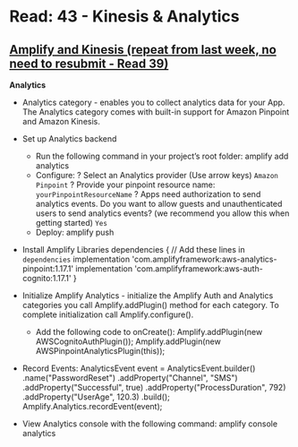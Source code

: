 # Read: 43 - Kinesis & Analytics

## [Amplify and Kinesis (repeat from last week, no need to resubmit - Read 39)](https://aws-amplify.github.io/docs/android/analytics)
**Analytics**
  * Analytics category - enables you to collect analytics data for your App. The Analytics category comes with built-in support for Amazon Pinpoint and Amazon Kinesis.
  * Set up Analytics backend
    - Run the following command in your project’s root folder: amplify add analytics
    - Configure: 
    ? Select an Analytics provider (Use arrow keys)
    `Amazon Pinpoint`
    ? Provide your pinpoint resource name: 
    `yourPinpointResourceName`
    ? Apps need authorization to send analytics events. Do you want to allow guests and unauthenticated users to send analytics events? (we recommend you allow this when getting started) 
    `Yes`
    - Deploy: amplify push

  * Install Amplify Libraries
    dependencies {
    // Add these lines in `dependencies`
    implementation 'com.amplifyframework:aws-analytics-pinpoint:1.17.1'
    implementation 'com.amplifyframework:aws-auth-cognito:1.17.1'
    }

  * Initialize Amplify Analytics - initialize the Amplify Auth and Analytics categories you call Amplify.addPlugin() method for each category. To complete initialization call Amplify.configure().
    - Add the following code to onCreate():
    Amplify.addPlugin(new AWSCognitoAuthPlugin());
    Amplify.addPlugin(new AWSPinpointAnalyticsPlugin(this));

  * Record Events:
    AnalyticsEvent event = AnalyticsEvent.builder()
    .name("PasswordReset")
    .addProperty("Channel", "SMS")
    .addProperty("Successful", true)
    .addProperty("ProcessDuration", 792)
    .addProperty("UserAge", 120.3)
    .build();
    Amplify.Analytics.recordEvent(event);

  * View Analytics console with the following command:
    amplify console analytics
